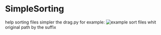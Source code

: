 # SimpleSorting
help sorting files simpler 
the drag.py for example:
![example](https://cdn.jsdelivr.net/gh/Sakyoriii/PicGonCDN//img/202209132309085.gif)
sort files whit original path by the suffix
